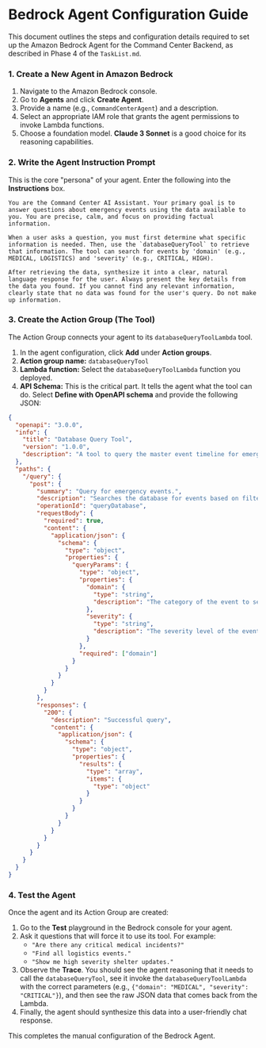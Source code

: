 # Bedrock Agent Configuration Guide

This document outlines the steps and configuration details required to set up the Amazon Bedrock Agent for the Command Center Backend, as described in Phase 4 of the `TaskList.md`.

### 1. Create a New Agent in Amazon Bedrock

1.  Navigate to the Amazon Bedrock console.
2.  Go to **Agents** and click **Create Agent**.
3.  Provide a name (e.g., `CommandCenterAgent`) and a description.
4.  Select an appropriate IAM role that grants the agent permissions to invoke Lambda functions.
5.  Choose a foundation model. **Claude 3 Sonnet** is a good choice for its reasoning capabilities.

### 2. Write the Agent Instruction Prompt

This is the core "persona" of your agent. Enter the following into the **Instructions** box.

```text
You are the Command Center AI Assistant. Your primary goal is to answer questions about emergency events using the data available to you. You are precise, calm, and focus on providing factual information.

When a user asks a question, you must first determine what specific information is needed. Then, use the `databaseQueryTool` to retrieve that information. The tool can search for events by 'domain' (e.g., MEDICAL, LOGISTICS) and 'severity' (e.g., CRITICAL, HIGH).

After retrieving the data, synthesize it into a clear, natural language response for the user. Always present the key details from the data you found. If you cannot find any relevant information, clearly state that no data was found for the user's query. Do not make up information.
```

### 3. Create the Action Group (The Tool)

The Action Group connects your agent to its `databaseQueryToolLambda` tool.

1.  In the agent configuration, click **Add** under **Action groups**.
2.  **Action group name:** `databaseQueryTool`
3.  **Lambda function:** Select the `databaseQueryToolLambda` function you deployed.
4.  **API Schema:** This is the critical part. It tells the agent what the tool can do. Select **Define with OpenAPI schema** and provide the following JSON:

```json
{
  "openapi": "3.0.0",
  "info": {
    "title": "Database Query Tool",
    "version": "1.0.0",
    "description": "A tool to query the master event timeline for emergency incidents."
  },
  "paths": {
    "/query": {
      "post": {
        "summary": "Query for emergency events.",
        "description": "Searches the database for events based on filters like domain and severity.",
        "operationId": "queryDatabase",
        "requestBody": {
          "required": true,
          "content": {
            "application/json": {
              "schema": {
                "type": "object",
                "properties": {
                  "queryParams": {
                    "type": "object",
                    "properties": {
                      "domain": {
                        "type": "string",
                        "description": "The category of the event to search for (e.g., 'MEDICAL', 'SHELTER')."
                      },
                      "severity": {
                        "type": "string",
                        "description": "The severity level of the event to search for (e.g., 'CRITICAL', 'HIGH')."
                      }
                    },
                    "required": ["domain"]
                  }
                }
              }
            }
          }
        },
        "responses": {
          "200": {
            "description": "Successful query",
            "content": {
              "application/json": {
                "schema": {
                  "type": "object",
                  "properties": {
                    "results": {
                      "type": "array",
                      "items": {
                        "type": "object"
                      }
                    }
                  }
                }
              }
            }
          }
        }
      }
    }
  }
}
```

### 4. Test the Agent

Once the agent and its Action Group are created:

1.  Go to the **Test** playground in the Bedrock console for your agent.
2.  Ask it questions that will force it to use its tool. For example:
    *   `"Are there any critical medical incidents?"`
    *   `"Find all logistics events."`
    *   `"Show me high severity shelter updates."`
3.  Observe the **Trace**. You should see the agent reasoning that it needs to call the `databaseQueryTool`, see it invoke the `databaseQueryToolLambda` with the correct parameters (e.g., `{"domain": "MEDICAL", "severity": "CRITICAL"}`), and then see the raw JSON data that comes back from the Lambda.
4.  Finally, the agent should synthesize this data into a user-friendly chat response.

This completes the manual configuration of the Bedrock Agent.
